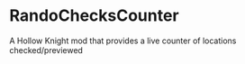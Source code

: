 ﻿# RandoChecksCounter

A Hollow Knight mod that provides a live counter of locations checked/previewed
